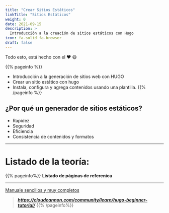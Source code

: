 ```yaml
---
title: "Crear Sitios Estáticos"
linkTitle: "Sitios Estáticos"
weight: 0
date: 2021-09-15
description: >
  Introducción a la creación de sitios estáticos con Hugo
icon: fa-solid fa-browser
draft: false
---
```




Todo esto, está hecho con el :heart: :smile:  

{{% pageinfo %}}
* Introducción a la generación de sitios web con HUGO
* Crear un sitio estático con hugo
* Instala, configura y agrega contenidos usando una plantilla.
{{% /pageinfo %}}

## ¿Por qué un generador de sitios estáticos?
* Rapidez
* Seguridad
* Eficiencia
* Consistencia de contenidos y formatos
---


# Listado de la teoría:
{{% pageinfo%}}
 **Listado de páginas de referenica**
 ***
 [Manuale sencillos y muy completos](https://cloudcannon.com/community/learn/hugo-beginner-tutorial/)  
>   *****https://cloudcannon.com/community/learn/hugo-beginner-tutorial/*****
{{% /pageinfo%}}